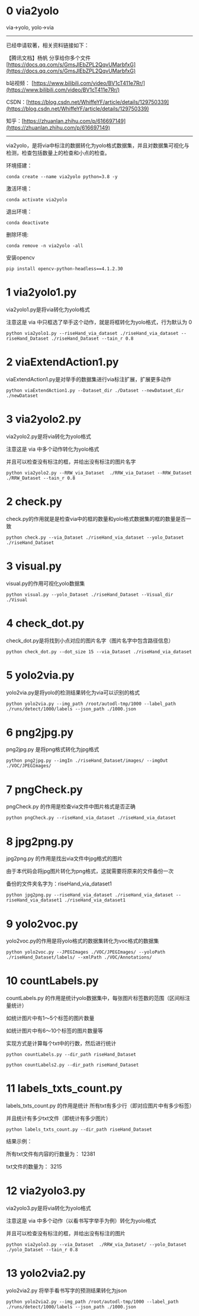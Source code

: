 # 0 via2yolo
via->yolo, yolo->via

----

已经申请软著，相关资料链接如下：

【腾讯文档】杨帆 分享给你多个文件 [https://docs.qq.com/s/GmsJlEbZPL2QqvUMarbfxG](https://docs.qq.com/s/GmsJlEbZPL2QqvUMarbfxG)

b站视频：
[https://www.bilibili.com/video/BV1cT411e7Rr/](https://www.bilibili.com/video/BV1cT411e7Rr/)

CSDN：[https://blog.csdn.net/WhiffeYF/article/details/129750339](https://blog.csdn.net/WhiffeYF/article/details/129750339)

知乎：[https://zhuanlan.zhihu.com/p/616697149](https://zhuanlan.zhihu.com/p/616697149)

----

via2yolo，是将via中标注的数据转化为yolo格式数据集，并且对数据集可视化与检测，检查包括数量上的检查和小点的检查。


环境搭建：
```
conda create --name via2yolo python=3.8 -y
```
激活环境：
```
conda activate via2yolo
```
退出环境：
```
conda deactivate
```
删除环境:
```
conda remove -n via2yolo -all
```
安装opencv
```
pip install opencv-python-headless==4.1.2.30
```


# 1 via2yolo1.py
via2yolo1.py是将via转化为yolo格式

注意这是 via 中只框选了举手这个动作，就是将框转化为yolo格式，行为默认为 0
```
python via2yolo1.py --riseHand_via_dataset ./riseHand_via_dataset --riseHand_Dataset ./riseHand_Dataset --tain_r 0.8
```

# 2 viaExtendAction1.py
viaExtendAction1.py是对举手的数据集进行via标注扩展，扩展更多动作
```
python viaExtendAction1.py --Dataset_dir ./Dataset --newDataset_dir ./newDataset
```

# 3 via2yolo2.py
via2yolo2.py是将via转化为yolo格式

注意这是 via 中多个动作转化为yolo格式

并且可以检查没有标注的框，并给出没有标注的图片名字
```
python via2yolo2.py --RRW_via_Dataset  ./RRW_via_Dataset --RRW_Dataset ./RRW_Dataset --tain_r 0.8
```

# 2 check.py
check.py的作用就是是检查via中的框的数量和yolo格式数据集的框的数量是否一致
```
python check.py --via_Dataset ./riseHand_via_dataset --yolo_Dataset ./riseHand_Dataset
```

# 3 visual.py
visual.py的作用可视化yolo数据集
```
python visual.py --yolo_Dataset ./riseHand_Dataset --Visual_dir ./Visual
```

# 4 check_dot.py
check_dot.py是将找到小点对应的图片名字（图片名字中包含路径信息）
```
python check_dot.py --dot_size 15 --via_Dataset ./riseHand_via_dataset
```

# 5 yolo2via.py
yolo2via.py是将yolo的检测结果转化为via可以识别的格式
```
python yolo2via.py --img_path /root/autodl-tmp/1000 --label_path  ./runs/detect/1000/labels --json_path ./1000.json
```

# 6 png2jpg.py 
png2jpg.py 是将png格式转化为jpg格式

```
python png2jpg.py --imgIn ./riseHand_Dataset/images/ --imgOut ./VOC/JPEGImages/
```

# 7 pngCheck.py
pngCheck.py 的作用是检查via文件中图片格式是否正确
```
python pngCheck.py --riseHand_via_dataset ./riseHand_via_dataset
```

# 8 jpg2png.py
jpg2png.py 的作用是找出via文件中jpg格式的图片

由于本代码会将jpg图片转化为png格式，这就需要将原来的文件备份一次

备份的文件夹名字为：riseHand_via_dataset1
```
python jpg2png.py --riseHand_via_dataset ./riseHand_via_dataset --riseHand_via_dataset1 ./riseHand_via_dataset1
```

# 9 yolo2voc.py
yolo2voc.py的作用是将yolo格式的数据集转化为voc格式的数据集
```
python yolo2voc.py --JPEGImages ./VOC/JPEGImages/ --yoloPath ./riseHand_Dataset/labels/ --xmlPath ./VOC/Annotations/
```

# 10 countLabels.py
countLabels.py 的作用是统计yolo数据集中，每张图片标签数的范围（区间标注量统计）

如统计图片中有1～5个标签的图片数量

如统计图片中有6～10个标签的图片数量等

实现方式是计算每个txt中的行数，然后进行统计
```
python countLabels.py --dir_path riseHand_Dataset
```

```
python countLabels2.py --dir_path riseHand_Dataset
```

# 11 labels_txts_count.py
labels_txts_count.py 的作用是统计 所有txt有多少行（即对应图片中有多少标签）

并且统计有多少txt文件（即统计有多少图片）
```
python labels_txts_count.py --dir_path riseHand_Dataset
```
结果示例：

  所有txt文件有内容的行数量为： 12381

  txt文件的数量为： 3215

# 12 via2yolo3.py
via2yolo3.py是将via转化为yolo格式

注意这是 via 中多个动作（以看书写字举手为例）转化为yolo格式

并且可以检查没有标注的框，并给出没有标注的图片

```
python via2yolo3.py --via_Dataset  ./RRW_via_Dataset/ --yolo_Dataset ./yolo_Dataset --tain_r 0.8
```

# 13 yolo2via2.py
yolo2via2.py 将举手看书写字的预测结果转化为json
```
python yolo2via2.py --img_path /root/autodl-tmp/1000 --label_path  ./runs/detect/1000/labels --json_path ./1000.json
```
